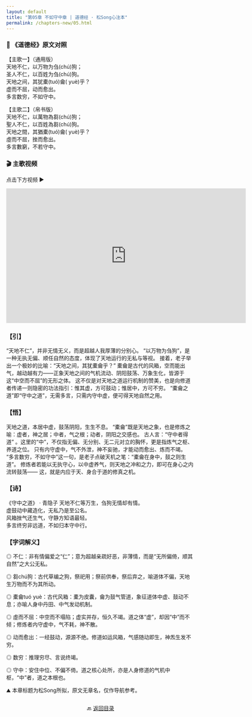 ```yaml
---
layout: default
title: "第05章 不如守中章 | 道德经 · 松Song心注本"
permalink: /chapters-new/05.html
---
```


### 📜 《道德经》原文对照

【主歌一】（通用版）<br>
天地不仁，以万物为刍(chú)狗；<br>
圣人不仁，以百姓为刍(chú)狗。<br>
天地之间，其犹橐(tuó)龠( yuè)乎？<br>
虚而不屈，动而愈出。<br>
多言数穷，不如守中。<br>

【主歌二】（帛书版）<br>
天地不仁，以萬物為芻(chú)狗；<br>
聖人不仁，以百姓為芻(chú)狗。<br>
天地之間，其猶橐(tuó)龠( yuè)乎？<br>
虛而不屈，挫而愈出。<br>
多言數窮，不若守中。<br>

### 🎬 主歌视频
点击下方视频 ▶️

<iframe src="https://streamable.com/e/gjo6ka" width="640" height="360" frameborder="0" allowfullscreen loading="lazy"></iframe>

### 【引】
“天地不仁”，并非无情无义，而是超越人我厚薄的分别心。
“以万物为刍狗”，是一种无执无偏、顺任自然的态度，体现了天地运行的无私与等视。 
接着，老子举出一个极妙的比喻：“天地之间，其犹橐龠乎？”
橐龠是古代的风箱，空而能出气，越动越有力——正象天地之间的气机流动、阴阳鼓荡、万象生化，皆源于这“中空而不屈”的无形之体。
这不仅是对天地之道运行机制的赞美，也是向修道者传递一则隐密的功法指引：惟其虚，方可鼓动；惟居中，方可不穷。
“橐龠之道”即“守中之道”，无需多言，只需内守中虚，便可得天地自然之用。

### 【悟】
天地之道，本居中虚，鼓荡阴阳，生生不息。
“橐龠”既是天地之象，也是修炼之喻：虚者，神之居；中者，气之根；动者，阴阳之交感也。
古人言：“守中者得道” 。这里的“中”，不仅指无偏、无分别、无二元对立的胸怀，更是指炼气之枢、养道之位。
只有内守虚中，气不外泄，神不妄驰，才能动而愈出、炼而不竭。
“多言数穷，不如守中”这一句，是老子点破天机之笔：“橐龠在身中，鼓之则生道”。
修炼者若能以无执守心，以中虚养气，则天地之冲和之力，即可在身心之内流转鼓荡——
    这，就是内应于天、身合于道的修真之机。

### 【诗】
《守中之道》 · 青隐子
天地不仁等万生，刍狗无情却有情。<br>
虚鼓动中藏造化，无私乃是至公名。<br>
风箱挫气还生气，守静方知语最轻。<br>
多言终穷非远道，不如归本守中行。<br>

### 【字词解义】

◎  不仁：非有情偏爱之“仁”；意为超越亲疏好恶，非薄情，而是“无所偏倚，顺其自然”之大公无私。<br> 

◎  芻chú狗：古代草编之狗，祭祀用；祭前供奉，祭后弃之，喻道体不偏，天地生万物而不为其所动。<br>

◎  橐龠tuó yuè：古代风箱：橐为皮囊，龠为鼓气管道，象征道体中虚、鼓动不息；亦喻人身中丹田、中气发动机制。<br>

◎  虛而不屈：中空而不塌陷；虚实并存，恒久不竭。道之体“虚”，却因“中”而不倾；修炼者内守虚中，气不耗，神不散。<br>

◎  动而愈出：一经鼓动，源源不绝。修道如运风箱，气感随动即生，神炁生发不穷。<br>

◎  数穷：推理穷尽、言说终竭。<br>

◎  守中：安住中位、不偏不倚。道之核心处所，亦是人身修道的气机中枢，“中”者，道之本根也。<br>

 ⛰️ 本章标题为松Song所拟，原文无章名，仅作导航参考。


<p style="text-align:center; margin-top:2em;">
  🔙 <a href="{{ '/' | relative_url }}#catalog">返回目录</a>
</p>
